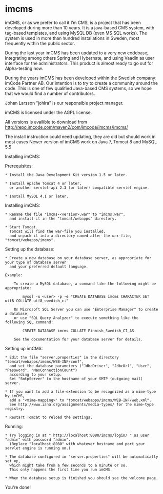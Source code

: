 imcms
=====

imCMS, or as we prefer to call it I’m CMS, is a project that has been developed during more than 10 years. It is a java-based CMS system, with tag-based templates, and using MySQL DB (even MS SQL works). The system is used in more than hundred installations in Sweden, most frequently within the public sector.

During the last year imCMS has been updated to a very new codebase, integrating among others Spring and Hybernate, and using Vaadin as user interface for the administrators. This product is almost ready to go out for Alpha-testing now.

During the years imCMS has been developed within the Swedish company: imCode Partner AB. Our intention is to try to create a community around the code. This is one of few qualified Java-based CMS systems, so we hope that we would find a number of contributors.

Johan Larsson "johlra" is our responsible project manager.

imCMS is licensed under the AGPL license.


All versions is availible to download from
http://repo.imcode.com/maven2/com/imcode/imcms/imcms/

The install instruction could need updating, they are old but should work in most cases
Newer version of imCMS work on Java 7, Tomcat 8 and MySQL 5.5

Installing imCMS:


Prerequisites:

    * Install the Java Development Kit version 1.5 or later.

    * Install Apache Tomcat 4 or later,
      or another servlet-api 2.3 (or later) compatible servlet engine.

    * Install MySQL 4.1 or later.


Installing imCMS:

    * Rename the file "imcms-<version>.war" to "imcms.war",
      and install it in the "tomcat/webapps" directory.

    * Start Tomcat.
      Tomcat will find the war-file you installed, 
      and unpack it into a directory named after the war-file, "tomcat/webapps/imcms".


Setting up the database:

    * Create a new database on your database server, as appropriate for your type of database server
      and your preferred default language.

    Example:

        To create a MySQL database, a command like the following might be appropriate:

            mysql -u <user> -p -e "CREATE DATABASE imcms CHARACTER SET utf8 COLLATE utf8_swedish_ci"
           
        On Microsoft SQL Server you can use "Enterprise Manager" to create a database,
        or use "SQL Query Analyzer" to execute something like the following SQL command:
         
            CREATE DATABASE imcms COLLATE Finnish_Swedish_CI_AS

        See the documentation for your database server for details.
  

Setting up imCMS:

    * Edit the file "server.properties" in the directory "tomcat/webapps/imcms/WEB-INF/conf",
      and set the database parameters ("JdbcDriver", "JdbcUrl", "User", "Password", "MaxConnectionCount")
      according to your setup.
      Set "SmtpServer" to the hostname of your SMTP (outgoing mail) server.

    * If you want to add a file-extension to be recognized as a mime-type by imCMS,
      add a "<mime-mapping>" to "tomcat/webapps/imcms/WEB-INF/web.xml".
      See http://www.iana.org/assignments/media-types/ for the mime-type registry.

    * Restart Tomcat to reload the settings.
    

Running:

    * Try logging in at " http://localhost:8080/imcms/login/ " as user "admin" with password "admin".
      (Replace "localhost:8080" with whatever hostname and port your servlet engine is running on.)

    * The database configured in "server.properties" will be automatically set up,
      which might take from a few seconds to a minute or so.
      This only happens the first time you run imCMS. 
      
    * When the database setup is finished you should see the welcome page.


You're done!
